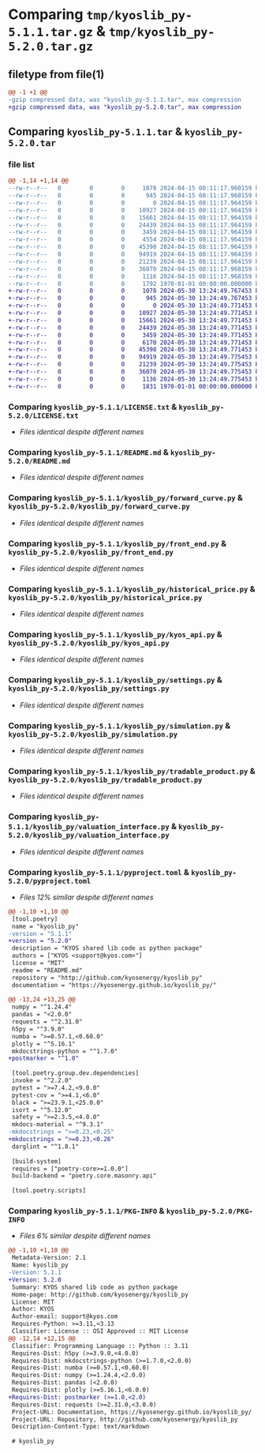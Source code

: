 # Comparing `tmp/kyoslib_py-5.1.1.tar.gz` & `tmp/kyoslib_py-5.2.0.tar.gz`

## filetype from file(1)

```diff
@@ -1 +1 @@
-gzip compressed data, was "kyoslib_py-5.1.1.tar", max compression
+gzip compressed data, was "kyoslib_py-5.2.0.tar", max compression
```

## Comparing `kyoslib_py-5.1.1.tar` & `kyoslib_py-5.2.0.tar`

### file list

```diff
@@ -1,14 +1,14 @@
--rw-r--r--   0        0        0     1078 2024-04-15 08:11:17.960159 kyoslib_py-5.1.1/LICENSE.txt
--rw-r--r--   0        0        0      945 2024-04-15 08:11:17.960159 kyoslib_py-5.1.1/README.md
--rw-r--r--   0        0        0        0 2024-04-15 08:11:17.964159 kyoslib_py-5.1.1/kyoslib_py/__init__.py
--rw-r--r--   0        0        0    10927 2024-04-15 08:11:17.964159 kyoslib_py-5.1.1/kyoslib_py/forward_curve.py
--rw-r--r--   0        0        0    15661 2024-04-15 08:11:17.964159 kyoslib_py-5.1.1/kyoslib_py/front_end.py
--rw-r--r--   0        0        0    24439 2024-04-15 08:11:17.964159 kyoslib_py-5.1.1/kyoslib_py/historical_price.py
--rw-r--r--   0        0        0     3459 2024-04-15 08:11:17.964159 kyoslib_py-5.1.1/kyoslib_py/kyos_api.py
--rw-r--r--   0        0        0     4554 2024-04-15 08:11:17.964159 kyoslib_py-5.1.1/kyoslib_py/kyos_utils.py
--rw-r--r--   0        0        0    45398 2024-04-15 08:11:17.964159 kyoslib_py-5.1.1/kyoslib_py/settings.py
--rw-r--r--   0        0        0    94919 2024-04-15 08:11:17.964159 kyoslib_py-5.1.1/kyoslib_py/simulation.py
--rw-r--r--   0        0        0    21239 2024-04-15 08:11:17.964159 kyoslib_py-5.1.1/kyoslib_py/tradable_product.py
--rw-r--r--   0        0        0    36070 2024-04-15 08:11:17.968159 kyoslib_py-5.1.1/kyoslib_py/valuation_interface.py
--rw-r--r--   0        0        0     1116 2024-04-15 08:11:17.968159 kyoslib_py-5.1.1/pyproject.toml
--rw-r--r--   0        0        0     1792 1970-01-01 00:00:00.000000 kyoslib_py-5.1.1/PKG-INFO
+-rw-r--r--   0        0        0     1078 2024-05-30 13:24:49.767453 kyoslib_py-5.2.0/LICENSE.txt
+-rw-r--r--   0        0        0      945 2024-05-30 13:24:49.767453 kyoslib_py-5.2.0/README.md
+-rw-r--r--   0        0        0        0 2024-05-30 13:24:49.771453 kyoslib_py-5.2.0/kyoslib_py/__init__.py
+-rw-r--r--   0        0        0    10927 2024-05-30 13:24:49.771453 kyoslib_py-5.2.0/kyoslib_py/forward_curve.py
+-rw-r--r--   0        0        0    15661 2024-05-30 13:24:49.771453 kyoslib_py-5.2.0/kyoslib_py/front_end.py
+-rw-r--r--   0        0        0    24439 2024-05-30 13:24:49.771453 kyoslib_py-5.2.0/kyoslib_py/historical_price.py
+-rw-r--r--   0        0        0     3459 2024-05-30 13:24:49.771453 kyoslib_py-5.2.0/kyoslib_py/kyos_api.py
+-rw-r--r--   0        0        0     6170 2024-05-30 13:24:49.771453 kyoslib_py-5.2.0/kyoslib_py/kyos_utils.py
+-rw-r--r--   0        0        0    45398 2024-05-30 13:24:49.771453 kyoslib_py-5.2.0/kyoslib_py/settings.py
+-rw-r--r--   0        0        0    94919 2024-05-30 13:24:49.775453 kyoslib_py-5.2.0/kyoslib_py/simulation.py
+-rw-r--r--   0        0        0    21239 2024-05-30 13:24:49.775453 kyoslib_py-5.2.0/kyoslib_py/tradable_product.py
+-rw-r--r--   0        0        0    36070 2024-05-30 13:24:49.775453 kyoslib_py-5.2.0/kyoslib_py/valuation_interface.py
+-rw-r--r--   0        0        0     1136 2024-05-30 13:24:49.775453 kyoslib_py-5.2.0/pyproject.toml
+-rw-r--r--   0        0        0     1831 1970-01-01 00:00:00.000000 kyoslib_py-5.2.0/PKG-INFO
```

### Comparing `kyoslib_py-5.1.1/LICENSE.txt` & `kyoslib_py-5.2.0/LICENSE.txt`

 * *Files identical despite different names*

### Comparing `kyoslib_py-5.1.1/README.md` & `kyoslib_py-5.2.0/README.md`

 * *Files identical despite different names*

### Comparing `kyoslib_py-5.1.1/kyoslib_py/forward_curve.py` & `kyoslib_py-5.2.0/kyoslib_py/forward_curve.py`

 * *Files identical despite different names*

### Comparing `kyoslib_py-5.1.1/kyoslib_py/front_end.py` & `kyoslib_py-5.2.0/kyoslib_py/front_end.py`

 * *Files identical despite different names*

### Comparing `kyoslib_py-5.1.1/kyoslib_py/historical_price.py` & `kyoslib_py-5.2.0/kyoslib_py/historical_price.py`

 * *Files identical despite different names*

### Comparing `kyoslib_py-5.1.1/kyoslib_py/kyos_api.py` & `kyoslib_py-5.2.0/kyoslib_py/kyos_api.py`

 * *Files identical despite different names*

### Comparing `kyoslib_py-5.1.1/kyoslib_py/settings.py` & `kyoslib_py-5.2.0/kyoslib_py/settings.py`

 * *Files identical despite different names*

### Comparing `kyoslib_py-5.1.1/kyoslib_py/simulation.py` & `kyoslib_py-5.2.0/kyoslib_py/simulation.py`

 * *Files identical despite different names*

### Comparing `kyoslib_py-5.1.1/kyoslib_py/tradable_product.py` & `kyoslib_py-5.2.0/kyoslib_py/tradable_product.py`

 * *Files identical despite different names*

### Comparing `kyoslib_py-5.1.1/kyoslib_py/valuation_interface.py` & `kyoslib_py-5.2.0/kyoslib_py/valuation_interface.py`

 * *Files identical despite different names*

### Comparing `kyoslib_py-5.1.1/pyproject.toml` & `kyoslib_py-5.2.0/pyproject.toml`

 * *Files 12% similar despite different names*

```diff
@@ -1,10 +1,10 @@
 [tool.poetry]
 name = "kyoslib_py"
-version = "5.1.1"
+version = "5.2.0"
 description = "KYOS shared lib code as python package"
 authors = ["KYOS <support@kyos.com>"]
 license = "MIT"
 readme = "README.md"
 repository = "http://github.com/kyosenergy/kyoslib_py"
 documentation = "https://kyosenergy.github.io/kyoslib_py/"
 
@@ -13,24 +13,25 @@
 numpy = "^1.24.4"
 pandas = "<2.0.0"
 requests = "^2.31.0"
 h5py = "^3.9.0"
 numba = ">=0.57.1,<0.60.0"
 plotly = "^5.16.1"
 mkdocstrings-python = "^1.7.0"
+postmarker = "^1.0"
 
 [tool.poetry.group.dev.dependencies]
 invoke = "^2.2.0"
 pytest = ">=7.4.2,<9.0.0"
 pytest-cov = ">=4.1,<6.0"
 black = ">=23.9.1,<25.0.0"
 isort = "^5.12.0"
 safety = ">=2.3.5,<4.0.0"
 mkdocs-material = "^9.3.1"
-mkdocstrings = ">=0.23,<0.25"
+mkdocstrings = ">=0.23,<0.26"
 darglint = "^1.8.1"
 
 [build-system]
 requires = ["poetry-core>=1.0.0"]
 build-backend = "poetry.core.masonry.api"
 
 [tool.poetry.scripts]
```

### Comparing `kyoslib_py-5.1.1/PKG-INFO` & `kyoslib_py-5.2.0/PKG-INFO`

 * *Files 6% similar despite different names*

```diff
@@ -1,10 +1,10 @@
 Metadata-Version: 2.1
 Name: kyoslib_py
-Version: 5.1.1
+Version: 5.2.0
 Summary: KYOS shared lib code as python package
 Home-page: http://github.com/kyosenergy/kyoslib_py
 License: MIT
 Author: KYOS
 Author-email: support@kyos.com
 Requires-Python: >=3.11,<3.13
 Classifier: License :: OSI Approved :: MIT License
@@ -12,14 +12,15 @@
 Classifier: Programming Language :: Python :: 3.11
 Requires-Dist: h5py (>=3.9.0,<4.0.0)
 Requires-Dist: mkdocstrings-python (>=1.7.0,<2.0.0)
 Requires-Dist: numba (>=0.57.1,<0.60.0)
 Requires-Dist: numpy (>=1.24.4,<2.0.0)
 Requires-Dist: pandas (<2.0.0)
 Requires-Dist: plotly (>=5.16.1,<6.0.0)
+Requires-Dist: postmarker (>=1.0,<2.0)
 Requires-Dist: requests (>=2.31.0,<3.0.0)
 Project-URL: Documentation, https://kyosenergy.github.io/kyoslib_py/
 Project-URL: Repository, http://github.com/kyosenergy/kyoslib_py
 Description-Content-Type: text/markdown
 
 # kyoslib_py
```

